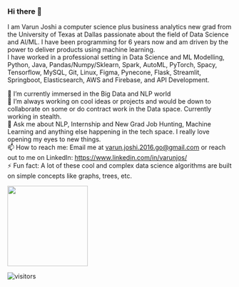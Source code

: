 ### Hi there 👋

I am Varun Joshi a computer science plus business analytics new grad from the University of Texas at Dallas passionate about the field of Data Science and AI/ML. I have been programming for 6 years now and am driven by the power to deliver products using machine learning. <br>
I have worked in a professional setting in Data Science and ML Modelling, Python, Java, Pandas/Numpy/Sklearn, Spark, AutoML, PyTorch, Spacy, Tensorflow, MySQL, Git, Linux, Figma, Pynecone, Flask, Streamlit, Springboot, Elasticsearch, AWS and Firebase, and API Development.


🌱 I’m currently immersed in the Big Data and NLP world <br>
👯 I’m always working on cool ideas or projects and would be down to collaborate on some or do contract work in the Data space. Currently working in stealth. <br>
💬 Ask me about NLP, Internship and New Grad Job Hunting, Machine Learning and anything else happening in the tech space. I really love opening my eyes to new things. <br>
📫 How to reach me: Email me at varun.joshi.2016.go@gmail.com or reach out to me on LinkedIn: https://www.linkedin.com/in/varunjos/ <br>
⚡ Fun fact: A lot of these cool and complex data science algorithms are built on simple concepts like graphs, trees, etc. <br>

<!--
**varuncj02/varuncj02** is a ✨ _special_ ✨ repository because its `README.md` (this file) appears on your GitHub profile.

Here are some ideas to get you started:

- 🔭 I’m currently working on ...
- 🌱 I’m currently learning ...
- 👯 I’m looking to collaborate on ...
- 🤔 I’m looking for help with ...
- 💬 Ask me about ...
- 📫 How to reach me: ...
- 😄 Pronouns: ...
- ⚡ Fun fact: ...
-->
<img height="180em" src="https://github-readme-stats.vercel.app/api?username=varuncj02&show_icons=true&hide_border=true&&count_private=true&include_all_commits=true" />

![visitors](https://visitor-badge.glitch.me/badge?page_id={varuncj02}.${your.repo.id})
